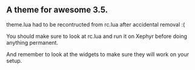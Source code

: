 ## A theme for awesome 3.5.

theme.lua had to be recontructed from rc.lua after accidental removal :(

You should make sure to look at rc.lua and run it on Xephyr before doing anything permanent.

And remember to look at the widgets to make sure they will work on your setup.
